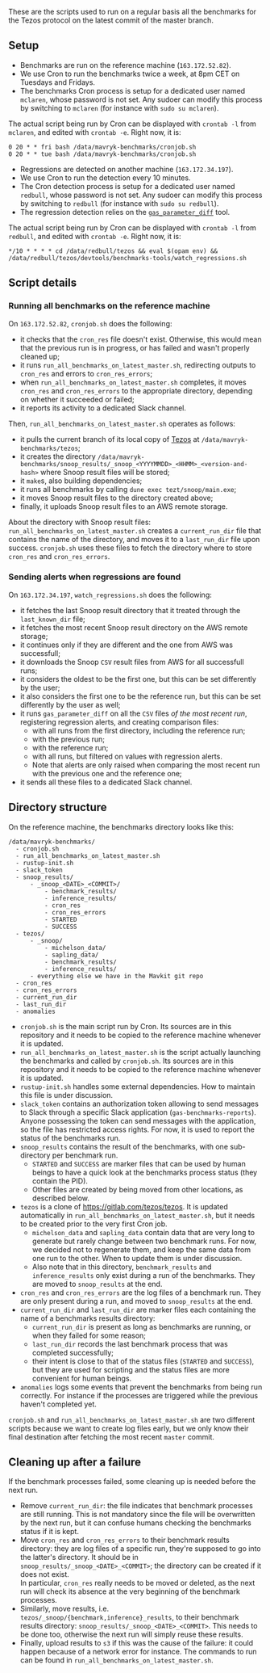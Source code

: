 These are the scripts used to run on a regular basis all the benchmarks for the Tezos protocol on the latest commit of the master branch.

## Setup

- Benchmarks are run on the reference machine (`163.172.52.82`).
- We use Cron to run the benchmarks twice a week, at 8pm CET on Tuesdays and Fridays.
- The benchmarks Cron process is setup for a dedicated user named `mclaren`, whose password is not set. Any sudoer can modify this process by switching to `mclaren` (for instance with `sudo su mclaren`).

The actual script being run by Cron can be displayed with `crontab -l` from `mclaren`, and edited with `crontab -e`. Right now, it is:
```
0 20 * * fri bash /data/mavryk-benchmarks/cronjob.sh
0 20 * * tue bash /data/mavryk-benchmarks/cronjob.sh
```

- Regressions are detected on another machine (`163.172.34.197`).
- We use Cron to run the detection every 10 minutes.
- The Cron detection process is setup for a dedicated user named `redbull`, whose password is not set. Any sudoer can modify this process by switching to `redbull` (for instance with `sudo su redbull`).
- The regression detection relies on the [`gas_parameter_diff`](https://gitlab.com/tezos/tezos/-/tree/master/devtools/gas_parameter_diff) tool.

The actual script being run by Cron can be displayed with `crontab -l` from `redbull`, and edited with `crontab -e`. Right now, it is:
```
*/10 * * * * cd /data/redbull/tezos && eval $(opam env) && /data/redbull/tezos/devtools/benchmarks-tools/watch_regressions.sh
```

## Script details

### Running all benchmarks on the reference machine

On `163.172.52.82`, `cronjob.sh` does the following:
* it checks that the `cron_res` file doesn't exist. Otherwise, this would mean that the previous run is in progress, or has failed and wasn't properly cleaned up;
* it runs `run_all_benchmarks_on_latest_master.sh`, redirecting outputs to `cron_res` and errors to `cron_res_errors`;
* when `run_all_benchmarks_on_latest_master.sh` completes, it moves `cron_res` and `cron_res_errors` to the appropriate directory, depending on whether it succeeded or failed;
* it reports its activity to a dedicated Slack channel.

Then, `run_all_benchmarks_on_latest_master.sh` operates as follows:
* it pulls the current branch of its local copy of [Tezos](https://gitlab.com/tezos/tezos) at `/data/mavryk-benchmarks/tezos`;
* it creates the directory `/data/mavryk-benchmarks/snoop_results/_snoop_<YYYYMMDD>_<HHMM>_<version-and-hash>` where Snoop result files will be stored;
* it `make`s, also building dependencies;
* it runs all benchmarks by calling `dune exec tezt/snoop/main.exe`;
* it moves Snoop result files to the directory created above;
* finally, it uploads Snoop result files to an AWS remote storage.

About the directory with Snoop result files: `run_all_benchmarks_on_latest_master.sh` creates a `current_run_dir` file that contains the name of the directory, and moves it to a `last_run_dir` file upon success. `cronjob.sh` uses these files to fetch the directory where to store `cron_res` and `cron_res_errors`.

### Sending alerts when regressions are found

On `163.172.34.197`, `watch_regressions.sh` does the following:
* it fetches the last Snoop result directory that it treated through the `last_known_dir` file;
* it fetches the most recent Snoop result directory on the AWS remote storage;
* it continues only if they are different and the one from AWS was successfull;
* it downloads the Snoop `CSV` result files from AWS for all successfull runs;
* it considers the oldest to be the first one, but this can be set differently by the user;
* it also considers the first one to be the reference run, but this can be set differently by the user as well;
* it runs `gas_parameter_diff` on all the `CSV` files *of the most recent run*, registering regression alerts, and creating comparison files:
  * with all runs from the first directory, including the reference run;
  * with the previous run;
  * with the reference run;
  * with all runs, but filtered on values with regression alerts.
  * Note that alerts are only raised when comparing the most recent run with the previous one and the reference one;
* it sends all these files to a dedicated Slack channel.

## Directory structure

On the reference machine, the benchmarks directory looks like this:
```
/data/mavryk-benchmarks/
  - cronjob.sh
  - run_all_benchmarks_on_latest_master.sh
  - rustup-init.sh
  - slack_token
  - snoop_results/
      - _snoop_<DATE>_<COMMIT>/
          - benchmark_results/
          - inference_results/
          - cron_res
          - cron_res_errors
          - STARTED
          - SUCCESS
  - tezos/
      - _snoop/
          - michelson_data/
          - sapling_data/
          - benchmark_results/
          - inference_results/
      - everything else we have in the Mavkit git repo
  - cron_res
  - cron_res_errors
  - current_run_dir
  - last_run_dir
  - anomalies
```

- `cronjob.sh` is the main script run by Cron. Its sources are in this repository and it needs to be copied to the reference machine whenever it is updated.
- `run_all_benchmarks_on_latest_master.sh` is the script actually launching the benchmarks and called by `cronjob.sh`. Its sources are in this repository and it needs to be copied to the reference machine whenever it is updated.
- `rustup-init.sh` handles some external dependencies. How to maintain this file is under discussion.
- `slack_token` contains an authorization token allowing to send messages to Slack through a specific Slack application (`gas-benchmarks-reports`). Anyone possessing the token can send messages with the application, so the file has restricted access rights. For now, it is used to report the status of the benchmarks run.
- `snoop_results` contains the result of the benchmarks, with one sub-directory per benchmark run.
  - `STARTED` and `SUCCESS` are marker files that can be used by human beings to have a quick look at the benchmarks process status (they contain the PID).
  - Other files are created by being moved from other locations, as described below.
- `tezos` is a clone of https://gitlab.com/tezos/tezos. It is updated automatically in `run_all_benchmarks_on_latest_master.sh`, but it needs to be created prior to the very first Cron job.
  - `michelson_data` and `sapling_data` contain data that are very long to generate but rarely change between two benchmark runs. For now, we decided not to regenerate them, and keep the same data from one run to the other. When to update them is under discussion.
  - Also note that in this directory, `benchmark_results` and `inference_results` only exist during a run of the benchmarks. They are moved to `snoop_results` at the end.
- `cron_res` and `cron_res_errors` are the log files of a benchmark run. They are only present during a run, and moved to `snoop_results` at the end.
- `current_run_dir` and `last_run_dir` are marker files each containing the name of a benchmarks results directory:
  - `current_run_dir` is present as long as benchmarks are running, or when they failed for some reason;
  - `last_run_dir` records the last benchmark process that was completed successfully;
  - their intent is close to that of the status files (`STARTED` and `SUCCESS`), but they are used for scripting and the status files are more convenient for human beings.
- `anomalies` logs some events that prevent the benchmarks from being run correctly. For instance if the processes are triggered while the previous haven't completed yet.

`cronjob.sh` and `run_all_benchmarks_on_latest_master.sh` are two different scripts because we want to create log files early, but we only know their final destination after fetching the most recent `master` commit.

## Cleaning up after a failure

If the benchmark processes failed, some cleaning up is needed before the next run.
* Remove `current_run_dir`: the file indicates that benchmark processes are still running. This is not mandatory since the file will be overwritten by the next run, but it can confuse humans checking the benchmarks status if it is kept.
* Move `cron_res` and `cron_res_errors` to their benchmark results directory: they are log files of a specific run, they're supposed to go into the latter's directory. It should be in `snoop_results/_snoop_<DATE>_<COMMIT>`; the directory can be created if it does not exist.  
  In particular, `cron_res` really needs to be moved or deleted, as the next run will check its absence at the very beginning of the benchmark processes.
* Similarly, move results, i.e. `tezos/_snoop/{benchmark,inference}_results`, to their benchmark results directory: `snoop_results/_snoop_<DATE>_<COMMIT>`. This needs to be done too, otherwise the next run will simply reuse these results.
* Finally, upload results to `s3` if this was the cause of the failure: it could happen because of a network error for instance. The commands to run can be found in `run_all_benchmarks_on_latest_master.sh`.

